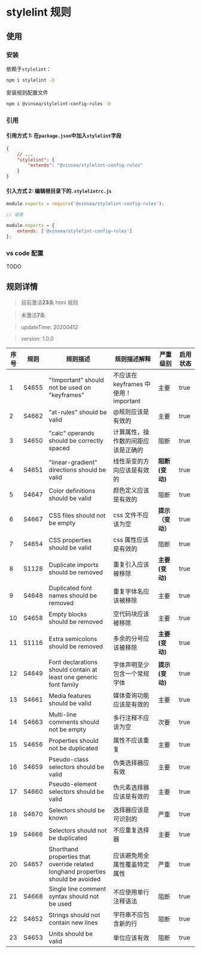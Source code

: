 # stylelint 规则

## 使用

### 安装

依赖于`stylelint`：

```bash
npm i stylelint -D
```

安装规则配置文件

```bash
npm i @vinsea/stylelint-config-rules -D
```

### 引用

#### 引用方式 1: 在`package.json`中加入`stylelint`字段

```json
{
    // ...
    "stylelint": {
        "extends": "@vinsea/stylelint-config-rules"
    }
}
```

#### 引入方式 2: 编辑根目录下的`.stylelintrc.js`

```js
module.exports = require('@vinsea/stylelint-config-rules');

// 或者

module.exports = {
    extends: ['@vinsea/stylelint-config-rules']
};
```

### vs code 配置

TODO

## 规则详情

> 目前激活**23**条 html 规则

> 未激活**7**条

> updateTime: 20200412

> version: 1.0.0

| 序号 | 规则 | 规则描述 | 规则描述解释 | 严重级别 | 启用状态 |
| --- | --- | --- | --- | --- | --- |
| 1 | S4655 | "!important" should not be used on "keyframes" | 不应该在 keyframes 中使用！important | 主要 | true |
| 2 | S4662 | "at-rules" should be valid | @规则应该是有效的 | 主要 | true |
| 3 | S4650 | "calc" operands should be correctly spaced | 计算属性，操作数的间距应该是正确的 | 阻断 | true |
| 4 | S4651 | "linear-gradient" directions should be valid | 线性渐变的方向应该是有效的 | **阻断(变动)** | true |
| 5 | S4647 | Color definitions should be valid | 颜色定义应该是有效的 | 阻断 | true |
| 6 | S4667 | CSS files should not be empty | css 文件不应该为空 | **提示（变动）** | true |
| 7 | S4654 | CSS properties should be valid | css 属性应该是有效的 | 阻断 | true |
| 8 | S1128 | Duplicate imports should be removed | 重复引入应该被移除 | **主要(变动)** | true |
| 9 | S4648 | Duplicated font names should be removed | 重复字体名应该被移除 | 主要 | true |
| 10 | S4658 | Empty blocks should be removed | 空代码块应该被移除 | 主要 | true |
| 11 | S1116 | Extra semicolons should be removed | 多余的分号应该被移除 | **主要(变动)** | true |
| 12 | S4649 | Font declarations should contain at least one generic font family | 字体声明至少包含一个常规字体 | **提示(变动)** | true |
| 13 | S4661 | Media features should be valid | 媒体查询功能应该是有效的 | 主要 | true |
| 14 | S4663 | Multi-line comments should not be empty | 多行注释不应该为空 | 次要 | true |
| 15 | S4656 | Properties should not be duplicated | 属性不应该重复 | 主要 | true |
| 16 | S4659 | Pseudo-class selectors should be valid | 伪类选择器应有效 | 主要 | true |
| 17 | S4660 | Pseudo-element selectors should be valid | 伪元素选择器应该是有效的 | 主要 | true |
| 18 | S4670 | Selectors should be known | 选择器应该是可识别的 | 严重 | true |
| 19 | S4666 | Selectors should not be duplicated | 不应重复选择器 | 主要 | true |
| 20 | S4657 | Shorthand properties that override related longhand properties should be avoided | 应该避免用全属性覆盖特定属性 | 严重 | true |
| 21 | S4668 | Single line comment syntax should not be used | 不应使用单行注释语法 | 阻断 | true |
| 22 | S4652 | Strings should not contain new lines | 字符串不应包含新的行 | 阻断 | true |
| 23 | S4653 | Units should be valid | 单位应该有效 | 阻断 | true |
